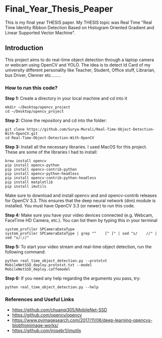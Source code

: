 # Final_Year_Thesis_Peaper
This is my final year THESIS paper. My THESIS topic was Real Time "Real Time Identity Ribbon Detection Based on Histogram Oriented Gradient and Linear Supported Vector Machine".

## Introduction

This project aims to do real-time object detection through a laptop camera or webcam using OpenCV and YOLO. The idea is to detect Id Card of my university different personality like Teacher, Student, Office stuff, Librarian, bus Driver, Clenner etc........

### How to run this code?

**Step 1:** Create a directory in your local machine and cd into it

```
mkdir ~/Desktop/opencv_project
cd ~/Desktop/opencv_project
```

**Step 2:** Clone the repository and cd into the folder:

```
git clone https://github.com/Surya-Murali/Real-Time-Object-Detection-With-OpenCV.git
cd Real-Time-Object-Detection-With-OpenCV
```
**Step 3:** Install all the necessary libraries. I used MacOS for this project. These are some of the libraries I had to install:

```
brew install opencv
pip install opencv-python
pip install opencv-contrib-python
pip install opencv-python-headless
pip install opencv-contrib-python-headless
pip install matplotlib
pip install imutils
```

Make sure to download and install opencv and and opencv-contrib releases for OpenCV 3.3. This ensures that the deep neural network (dnn) module is installed. You must have OpenCV 3.3 (or newer) to run this code.

**Step 4:** Make sure you have your video devices connected (e.g. Webcam, FaceTime HD Camera, etc.). You can list them by typing this in your terminal

```
system_profiler SPCameraDataType
system_profiler SPCameraDataType | grep "^    [^ ]" | sed "s/    //" | sed "s/://"
```

**Step 5:** To start your video stream and real-time object detection, run the following command:

```
python real_time_object_detection.py --prototxt MobileNetSSD_deploy.prototxt.txt --model MobileNetSSD_deploy.caffemodel
```

**Step 6:** If you need any help regarding the arguments you pass, try:

```
python real_time_object_detection.py --help
```


### References and Useful Links

* https://github.com/chuanqi305/MobileNet-SSD
* https://github.com/opencv/opencv
* https://www.pyimagesearch.com/2017/11/06/deep-learning-opencvs-blobfromimage-works/
* https://github.com/jrosebr1/imutils

